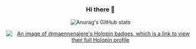 <div align="center">

### Hi there 👋

<!--
**maennenajere/maennenajere** is a ✨ _special_ ✨ repository because its `README.md` (this file) appears on your GitHub profile.

Here are some ideas to get you started:

- 🔭 I’m currently working on ...
- 🌱 I’m currently learning ...
- 👯 I’m looking to collaborate on ...
- 🤔 I’m looking for help with ...
- 💬 Ask me about ...
- 📫 How to reach me: ...
- 😄 Pronouns: ...
- ⚡ Fun fact: ...
-->

![Anurag's GitHub stats](https://github-readme-stats.vercel.app/api?username=maennenajere&show_icons=true&theme=tokyonight)

[![An image of @maennenajere's Holopin badges, which is a link to view their full Holopin profile](https://holopin.me/maennenajere)](https://holopin.io/@maennenajere)


</div>
